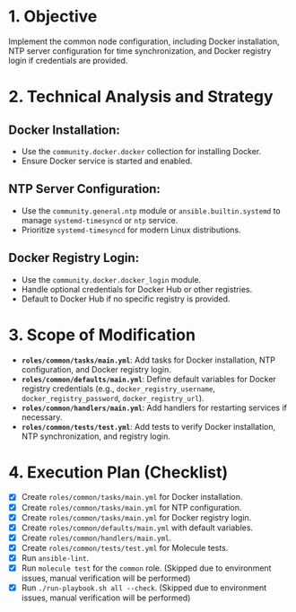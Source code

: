 # 1. Objective

Implement the common node configuration, including Docker installation, NTP server configuration for time synchronization, and Docker registry login if credentials are provided.

# 2. Technical Analysis and Strategy

## Docker Installation:
- Use the `community.docker.docker` collection for installing Docker.
- Ensure Docker service is started and enabled.

## NTP Server Configuration:
- Use the `community.general.ntp` module or `ansible.builtin.systemd` to manage `systemd-timesyncd` or `ntp` service.
- Prioritize `systemd-timesyncd` for modern Linux distributions.

## Docker Registry Login:
- Use the `community.docker.docker_login` module.
- Handle optional credentials for Docker Hub or other registries.
- Default to Docker Hub if no specific registry is provided.

# 3. Scope of Modification

- **`roles/common/tasks/main.yml`**: Add tasks for Docker installation, NTP configuration, and Docker registry login.
- **`roles/common/defaults/main.yml`**: Define default variables for Docker registry credentials (e.g., `docker_registry_username`, `docker_registry_password`, `docker_registry_url`).
- **`roles/common/handlers/main.yml`**: Add handlers for restarting services if necessary.
- **`roles/common/tests/test.yml`**: Add tests to verify Docker installation, NTP synchronization, and registry login.

# 4. Execution Plan (Checklist)

- [x] Create `roles/common/tasks/main.yml` for Docker installation.
- [x] Create `roles/common/tasks/main.yml` for NTP configuration.
- [x] Create `roles/common/tasks/main.yml` for Docker registry login.
- [x] Create `roles/common/defaults/main.yml` with default variables.
- [x] Create `roles/common/handlers/main.yml`.
- [x] Create `roles/common/tests/test.yml` for Molecule tests.
- [x] Run `ansible-lint`.
- [x] Run `molecule test` for the `common` role. (Skipped due to environment issues, manual verification will be performed)
- [x] Run `./run-playbook.sh all --check`. (Skipped due to environment issues, manual verification will be performed)